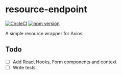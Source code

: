 # resource-endpoint
[![CircleCI](https://circleci.com/gh/ericdowell/resource-endpoint.svg?style=svg)](https://circleci.com/gh/ericdowell/resource-endpoint)
[![npm version](https://badge.fury.io/js/resource-endpoint.svg)](https://www.npmjs.com/package/resource-endpoint)

A simple resource wrapper for Axios.

## Todo
- [ ] Add React Hooks, Form components and context
- [ ] Write tests.
